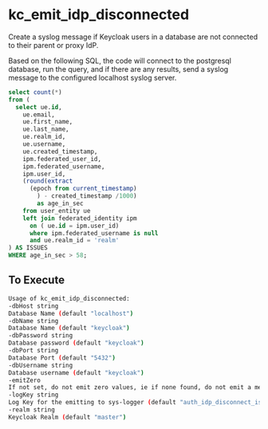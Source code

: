 # kc_emit_idp_disconnected
Create a syslog message if Keycloak users in a database are not connected to their parent or proxy IdP.

Based on the following SQL, the code will connect to the postgresql database, run the query, and if there are any results, send a syslog message to the configured localhost syslog server.

```sql
select count(*)
from (
  select ue.id,
    ue.email,
    ue.first_name,
    ue.last_name,
    ue.realm_id,
    ue.username,
    ue.created_timestamp,
    ipm.federated_user_id,
    ipm.federated_username,
    ipm.user_id,
    (round(extract
      (epoch from current_timestamp)
        ) - created_timestamp /1000)
        as age_in_sec
    from user_entity ue
    left join federated_identity ipm
      on ( ue.id = ipm.user_id)
      where ipm.federated_username is null
      and ue.realm_id = 'realm'
) AS ISSUES
WHERE age_in_sec > 58;
```

## To Execute

```bash
Usage of kc_emit_idp_disconnected:
-dbHost string
Database Name (default "localhost")
-dbName string
Database Name (default "keycloak")
-dbPassword string
Database password (default "keycloak")
-dbPort string
Database Port (default "5432")
-dbUsername string
Database username (default "keycloak")
-emitZero
If not set, do not emit zero values, ie if none found, do not emit a message to the logger.
-logKey string
Log Key for the emitting to sys-logger (default "auth_idp_disconnect_issue_count")
-realm string
Keycloak Realm (default "master")
```